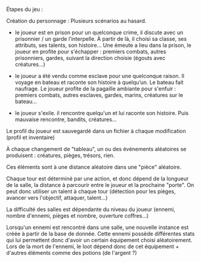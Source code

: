 Étapes du jeu :

Création du personnage :
Plusieurs scénarios au hasard.
  - le joueur est en prison pour un quelconque crime, il discute avec un prisonnier / un garde l’interpelle. À partir de là, il choisi sa classe, ses attributs, ses talents, son histoire… Une émeute a lieu dans la prison, le joueur en profite pour s'échapper : premiers combats, autres prisonniers, gardes, suivant la direction choisie (égouts avec créatures...)

  - le joueur a été vendu comme esclave pour une quelconque raison. Il voyage en bateau et raconte son histoire à quelqu’un. Le bateau fait naufrage. Le joueur profite de la pagaille ambiante pour s'enfuir : premiers combats, autres esclaves, gardes, marins, créatures sur le bateau...

  - le joueur s'exile. il rencontre quelqu'un et lui raconte son histoire. Puis mauvaise rencontre, bandits, créatures...

Le profil du joueur est sauvegardé dans un fichier à chaque modification (profil et inventaire)


À chaque changement de "tableau", un ou des événements aléatoires se produisent : créatures, pièges, trésors, rien.


Ces éléments sont à une distance aléatoire dans une "pièce" aléatoire.

Chaque tour est déterminé par une action, et donc dépend de la longueur de la salle, la distance à parcourir entre le joueur et la prochaine "porte".
On peut donc utiliser un talent à chaque tour (détection pour les pièges, avancer vers l'objectif, attaquer, talent...)


La difficulté des salles est dépendante du niveau du joueur (ennemi, nombre d'ennemi, pièges et nombre, ouverture coffres...)


Lorsqu'un ennemi est rencontré dans une salle, une nouvelle instance est créée à partir de la base de donnée. Cette ennemi possède différentes stats qui lui permettent donc d'avoir un certain équipement choisi aléatoirement. Lors de la mort de l'ennemi, le loot dépend donc de cet équipement + d'autres éléments comme des potions (de l'argent ?)
